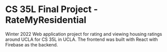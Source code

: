 # CS 35L Final Project - RateMyResidential
Winter 2022 Web application project for rating and viewing housing ratings around UCLA for CS 35L in UCLA.
The frontend was built with React with Firebase as the backend.
